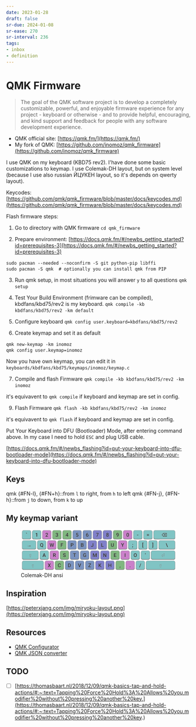 ```yaml
---
date: 2023-01-28
draft: false
sr-due: 2024-01-08
sr-ease: 270
sr-interval: 236
tags:
- inbox
- definition
---
```


# QMK Firmware

> The goal of the QMK software project is to develop a completely customizable,
> powerful, and enjoyable firmware experience for any project - keyboard or
> otherwise - and to provide helpful, encouraging, and kind support and feedback
> for people with any software development experience.


- QMK official site: [https://qmk.fm/](https://qmk.fm/)
- My fork of QMK: [https://github.com/inomoz/qmk_firmware](https://github.com/inomoz/qmk_firmware)

I use QMK on my keyboard (KBD75 rev2). I'have done some basic customizations to
keymap. I use Colemak-DH layout, but on system level (because I use also russian
ЙЦУКЕН layout, so it's depends on qwerty layout).

Keycodes: [https://github.com/qmk/qmk_firmware/blob/master/docs/keycodes.md](https://github.com/qmk/qmk_firmware/blob/master/docs/keycodes.md)

Flash firmware steps:

1. Go to directory with QMK firmware `cd qmk_firmware`

2. Prepare environment:
   [https://docs.qmk.fm/#/newbs_getting_started?id=prerequisites-3](https://docs.qmk.fm/#/newbs_getting_started?id=prerequisites-3)

```
sudo pacman --needed --noconfirm -S git python-pip libffi
sudo pacman -S qmk  # optionally you can install qmk from PIP
```


3. Run qmk setup, in most situations you will answer `y` to all questions
   `qmk setup`

4. Test Your Build Environment (frimware can be compiled), kbdfans/kbd75/rev2 is
   my keyboard. `qmk compile -kb kbdfans/kbd75/rev2 -km default`

5. Configure keyboard `qmk config user.keyboard=kbdfans/kbd75/rev2`

6. Create keymap and set it as default

```
qmk new-keymap -km inomoz
qmk config user.keymap=inomoz
```


Now you have own keymap, you can edit it in
`keyboards/kbdfans/kbd75/keymaps/inomoz/keymap.c`

7. Compile and flash Firmware `qmk compile -kb kbdfans/kbd75/rev2 -km inomoz`

it's equivavent to `qmk compile` if keyboard and keymap are set in config.

9. Flash Firmware `qmk flash -kb kbdfans/kbd75/rev2 -km inomoz`

it's equivavent to `qmk flash` if keyboard and keymap are set in config.

Put Your Keyboard into DFU (Bootloader) Mode, after entering command above. In
my case I need to hold `ESC` and plug USB cable.

[https://docs.qmk.fm/#/newbs_flashing?id=put-your-keyboard-into-dfu-bootloader-mode](https://docs.qmk.fm/#/newbs_flashing?id=put-your-keyboard-into-dfu-bootloader-mode)

## Keys

qmk {#FN-l}, {#FN+h}::from `l` to right, from `h` to left qmk {#FN-j},
{#FN-h}::from `j` to down, from `k` to up

## My keymap variant

<figure>
  <img src="img/colemak_dh_ansi.png" width="" alt="Colemak-DH ansi" title="Colemak-DH ansi" />
  <figcaption>Colemak-DH ansi</figcaption>
</figure>


## Inspiration

[https://peterxjang.com/img/miryoku-layout.png](https://peterxjang.com/img/miryoku-layout.png)

## Resources


- [QMK Configurator](https://config.qmk.fm/#/kbdfans/kbd75/rev2/LAYOUT)
- [QMK JSON converter](https://jhelvy.shinyapps.io/qmkjsonconverter/)

## TODO


- [ ] [https://thomasbaart.nl/2018/12/09/qmk-basics-tap-and-hold-actions/#:~:text=Tapping%20Force%20Hold%3A%20Allows%20you,modifier%20without%20pressing%20another%20key.](https://thomasbaart.nl/2018/12/09/qmk-basics-tap-and-hold-actions/#:~:text=Tapping%20Force%20Hold%3A%20Allows%20you,modifier%20without%20pressing%20another%20key.)